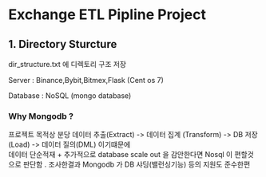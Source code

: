 
# Exchange ETL Pipline Project  





## 1. Directory Sturcture 
dir_structure.txt 에 디렉토리 구조 저장



Server : Binance,Bybit,Bitmex,Flask (Cent os 7)  

Database : NoSQL (mongo database) 




### Why Mongodb ?

프로젝트 목적상 분당 데이터 추출(Extract) -> 데이터 집계 (Transform)  -> DB 저장 (Load) -> 데이터 질의(DML) 이기떄문에     
데이터 단순적재 + 추가적으로 database scale out 을 감안한다면 Nosql 이 편할것으로 판단함 .  조사한결과 Mongodb 가 DB 샤딩(밸런싱기능) 등의 지원도 준수한편      



